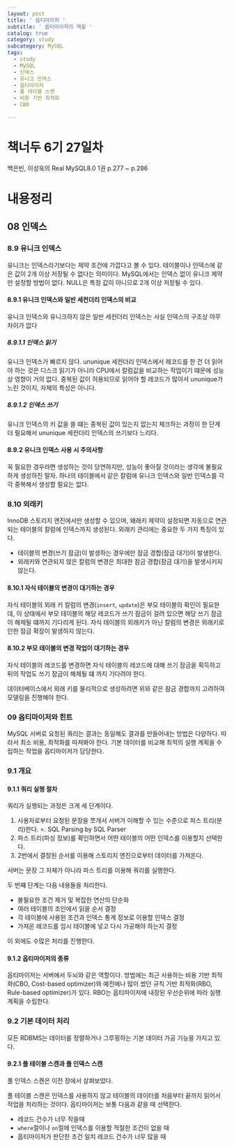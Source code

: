 ```yaml
---
layout: post
title: ' 옵티마이저 '
subtitle: ' 옵티마이저의 역할 '
catalog: true
category: study
subcategory: MySQL
tags:
  - study
  - MySQL
  - 인덱스
  - 유니크 인덱스
  - 옵티마이저
  - 풀 테이블 스캔
  - 비용 기반 최적화
  - CBO

---
```


# 책너두 6기 27일차

백은빈, 이성욱의 Real MySQL8.0 1권 p.277 ~ p.286

# 내용정리

## 08 인덱스

### 8.9 유니크 인덱스

유니크는 인덱스라기보다는 제약 조건에 가깝다고 볼 수 있다. 테이블이나 인덱스에 같은 값이 2개 이상 저장될 수 없다는 의미이다. MySQL에서는 인덱스 없이 유니크 제약만 설정할 방법이 없다. NULL은 특정 값이 아니므로 2개 이상 저장될 수 있다.

#### 8.9.1 유니크 인덱스와 일반 세컨더리 인덱스의 비교

유니크 인덱스와 유니크하지 않은 일반 세컨더리 인덱스는 사실 인덱스의 구조상 아무 차이가 없다

##### 8.9.1.1 인덱스 읽기

유니크 인덱스가 빠르지 않다. ununique 세컨더리 인덱스에서 레코드를 한 건 더 읽어야 하는 것은 디스크 읽기가 아니라 CPU에서 칼럼값을 비교하는 작업이기 떄문에 성능상 영향이 거의 없다. 중복된 값이 허용되므로 읽어야 할 레코드가 많아서 ununique가 느린 것이지, 자체의 특성은 아니다.

##### 8.9.1.2 인덱스 쓰기

유니크 인덱스의 키 값을 쓸 떄는 중복된 값이 있는지 없는지 체크하는 과정이 한 단계 더 필요해서 ununique 세컨더리 인덱스의 쓰기보다 느리다.

#### 8.9.2 유니크 인덱스 사용 시 주의사항

꼭 필요한 경우라면 생성하는 것이 당연하지만, 성능이 좋아질 것이라는 생각에 불필요하게 생성하진 말자. 하나의 테이블에서 같은 칼럼에 유니크 인덱스와 일반 인덱스를 각각 중복해서 생성할 필요는 없다.

### 8.10 외래키

InnoDB 스토리지 엔진에서만 생성할 수 있으며, 왜래키 제약이 설정되면 자동으로 연관되는 테이블의 칼럼에 인덱스까지 생성된다. 외래키 관리에는 중요한 두 가지 특징이 있다.

- 테이블의 변경(쓰기 잠금)이 발생하는 경우에만 잠금 경합(잠금 대기)이 발생한다.
- 외래키와 연관되지 않은 칼럼의 변경은 최대한 잠금 경합(잠금 대기)을 발생시키지 않는다.

#### 8.10.1 자식 테이블의 변경이 대기하는 경우

자식 테이블의 외래 키 칼럼의 변경(`insert`, `update`)은 부모 테이블의 확인이 필요한데, 이 상태에서 부모 테이블의 해당 레코드가 쓰기 잠금이 걸려 있으면 해당 쓰기 잠금이 해제될 떄까지 기다리게 된다. 자식 테이블의 외래키가 아닌 칼럼의 변경은 외래키로 인한 잠금 확장이 발생하지 않는다.

#### 8.10.2 부모 테이블의 변경 작업이 대기하는 경우

자식 테이블의 레코드를 변경하면 자식 테이블의 레코드에 대해 쓰기 잠금을 획득하고 뒤의 작업도 쓰기 잠금이 해제될 떄 까지 기다려야 한다.

데이터베이스에서 외래 키를 물리적으로 생성하려면 위와 같은 잠금 경합까지 고려하여 모델링을 진행해야 한다.

### 09 옵티마이저와 힌트

MySQL 서버로 요청된 쿼리는 결과는 동일해도 결과를 만들어내는 방법은 다양하다. 따라서 최소 비용, 최적화를 따져봐야 한다. 기본 데이터를 비교해 최적의 실행 계획을 수립하는 작업을 옵티마이저가 담당한다.

### 9.1 개요

#### 9.1.1 쿼리 실행 절차

쿼리가 실행되는 과정은 크게 세 단계이다.

1. 사용자로부터 요청된 문장을 쪼개서 서버가 이해할 수 있는 수준으로 파스 트리(분리)한다. =. SQL Parsing by SQL Parser
2. 파스 트리(파싱 정보)를 확인하면서 어떤 테이블의 어떤 인덱스를 이용할지 선택한다. 
3. 2번에서 결정된 순서를 이용해 스토리지 엔진으로부터 데이터를 가져온다.



서버는 문장 그 자체가 아니라 파스 트리를 이용해 쿼리를 실행한다.

두 번쨰 단계는 다음 내용들을 처리한다.

- 불필요한 조건 제거 및 복잡한 연산의 단순화
- 여러 테이블의 조인에서 읽을 순서 결정
- 각 테이블에 사용된 조건과 인덱스 통계 정보로 이용할 인덱스 결정
- 가져온 레코드를 임시 테이블에 넣고 다시 가공해야 하는지 결정

이 외에도 수많은 처리를 진행한다.

#### 9.1.2 옵티마이저의 종류

옵티마이저는 서버에서 두뇌와 같은 역할이다. 방법에는 최근 사용하는 비용 기반 최적화(CBO, Cost-based optimizer)와 예전에나 많이 썼던 규칙 기반 최적화(RBO, Rule-based optimizer)가 있다. RBO는 옵티마이저에 내장된 우선순위에 따라 실행 계획을 수립한다.

### 9.2 기본 데이터 처리

모든 RDBMS는 데이터를 정렬하거나 그루핑하는 기본 데이터 가공 기능을 가지고 있다.

#### 9.2.1 풀 테이블 스캔과 풀 인덱스 스캔

풀 인덱스 스캔은 이전 장에서 살펴보았다.

풀 테이블 스캔은 인덱스를 사용하지 않고 테이블의 데이터를 처음부터 끝까지 읽어서 작업을 처리하는 것이다. 옵티마이저는 보통 다음과 같을 때 선택한다.

- 레코드 건수가 너무 작을때
- `where`절이나 `on`절에 인덱스를 이용할 적절한 조건이 없을 때
- 옵티마이저가 판단한 조건 일치 레코드 건수가 너무 많을 때